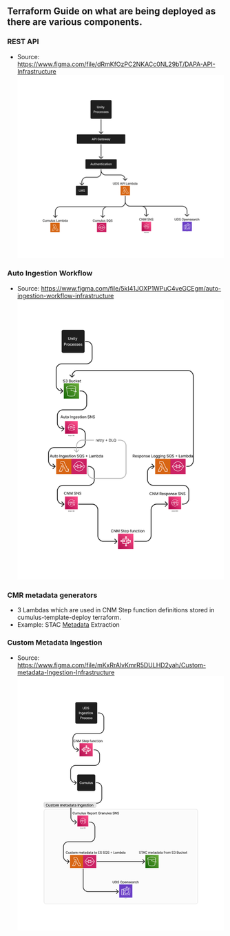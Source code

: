 ## Terraform Guide on what are being deployed as there are various components. 

### REST API
- Source: https://www.figma.com/file/dRmKfOzPC2NKACc0NL29bT/DAPA-API-Infrastructure
![DAPA API Infrastructure.png](DAPA%20API%20Infrastructure.png)
### Auto Ingestion Workflow
- Source: https://www.figma.com/file/5kI41JOXP1WPuC4veGCEgm/auto-ingestion-workflow-infrastructure
![auto-ingestion workflow infrastructure.png](auto-ingestion%20workflow%20infrastructure.png)

### CMR metadata generators
- 3 Lambdas which are used in CNM Step function definitions stored in cumulus-template-deploy terraform. 
- Example: STAC [Metadata](https://github.jpl.nasa.gov/unity-uds/cumulus-template-deploy/blob/master/cumulus-tf/catalog_granule_workflow.asl.json#L216) Extraction
### Custom Metadata Ingestion
- Source: https://www.figma.com/file/mKxRrAlvKmrR5DULHD2yah/Custom-metadata-Ingestion-Infrastructure
![Custom metadata Ingestion Infrastructure.png](Custom%20metadata%20Ingestion%20Infrastructure.png)